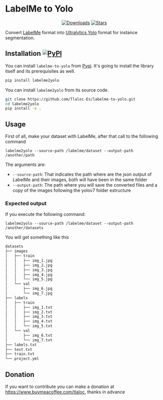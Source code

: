 # LabelMe to Yolo

<div align="center">

[![Downloads](https://static.pepy.tech/personalized-badge/labelme-to-yolo?period=month&units=international_system&left_color=grey&right_color=blue&left_text=PyPi%20Downloads)](https://pepy.tech/project/labelme-to-yolo)
[![Stars](https://img.shields.io/github/stars/Tlaloc-Es/labelme-to-yolo?color=yellow&style=flat)](https://github.com/Tlaloc-Es/labelme-to-yolo/stargazers)

</div>

Convert [LabelMe](https://github.com/wkentaro/labelme) format into [Ultralytics Yolo](https://github.com/ultralytics/ultralytics) format for instance segmentation.

## Installation [![PyPI](https://img.shields.io/pypi/v/labelme2yolo.svg)](https://pypi.org/project/labelme-to-yolo/)

You can install `labelme-to-yolo` from [Pypi](https://pypi.org/project/labelme-to-yolo/). It's going to install the library itself and its prerequisites as well.

```bash
pip install labelme2yolo
```

You can install `labelme2yolo` from its source code.

```bash
git clone https://github.com/Tlaloc-Es/labelme-to-yolo.git
cd labelme2yolo
pip install -e .
```

## Usage

First of all, make your dataset with LabelMe, after that call to the following command

`labelme2yolo --source-path /labelme/dataset --output-path /another/path`

The arguments are:

- `--source-path`: That indicates the path where are the json output of LabelMe and their images, both will have been in the same folder
- `--output-path`: The path where you will save the converted files and a copy of the images following the yolov7 folder estructure

### Expected output

If you execute the following command:

`labelme2yolo --source-path /labelme/dataset --output-path /another/datasets`

You will get something like this

```bash
datasets
├── images
│   ├── train
│   │   ├── img_1.jpg
│   │   ├── img_2.jpg
│   │   ├── img_3.jpg
│   │   ├── img_4.jpg
│   │   └── img_5.jpg
│   └── val
│       ├── img_6.jpg
│       └── img_7.jpg
├── labels
│   ├── train
│   │   ├── img_1.txt
│   │   ├── img_2.txt
│   │   ├── img_3.txt
│   │   ├── img_4.txt
│   │   └── img_5.txt
│   └── val
│       ├── img_6.txt
│       └── img_7.txt
├── labels.txt
├── test.txt
├── train.txt
└── project.yml
```

## Donation

If you want to contribute you can make a donation at https://www.buymeacoffee.com/tlaloc, thanks in advance
